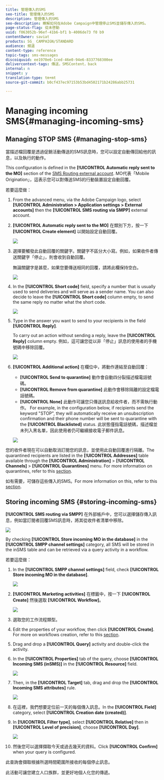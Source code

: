 ```yaml
---
title: 管理傳入的SMS
seo-title: 管理傳入的SMS
description: 管理傳入的SMS
seo-description: 瞭解如何在Adobe Campaign中管理停止SMS並儲存傳入的SMS。
page-status-flag: 從未啓動
uuid: f063052b-96ef-41b6-bf1 b-4006de73 f0 b9
contentOwner: saviat
products: SG_ CAMPAIGN/STANDARD
audience: 頻道
content-type: reference
topic-tags: sms-messages
discoiquuid: ee1970e6-1ced-46e0-94e6-8337768300ee
delivercontext-tags: 傳送，SMSContent，back
internal: n
snippet: y
translation-type: tm+mt
source-git-commit: b0cf437ec97153b53bd4502171b24286abb25731

---
```



# Managing incoming SMS{#managing-incoming-sms}

## Managing STOP SMS {#managing-stop-sms}

當描述檔回覆是透過促銷活動傳送的SMS訊息時，您可以設定自動傳回給他的訊息，以及執行的動作。

This configuration is defined in the **[!UICONTROL Automatic reply sent to the MO]** section of the [SMS Routing external account](../../administration/using/configuring-sms-channel.md#defining-an-sms-routing). MO代表「Mobile Origination」，這表示您可以對傳送SMS的行動裝置設定自動回覆。

若要這麼做：

1. From the advanced menu, via the Adobe Campaign logo, select **[!UICONTROL Administration > Application settings > External accounts]** then the **[!UICONTROL SMS routing via SMPP]** external account.
1. **[!UICONTROL Automatic reply sent to the MO]** 在類別下方，按一下 **[!UICONTROL Create element]** 以開始設定自動回覆。

   ![](assets/sms_mo_1.png)

1. 選擇要觸發此自動回覆的關鍵字。關鍵字不區分大小寫。例如，如果收件者傳送關鍵字「停止」，則會收到自動回覆。

   無論關鍵字是甚麼，如果您要傳送相同的回覆，請將此欄保持空白。

   ![](assets/sms_mo_2.png)

1. In the **[!UICONTROL Short code]** field, specify a number that is usually used to send deliveries and will serve as a sender name. You can also decide to leave the **[!UICONTROL Short code]** column empty, to send the same reply no matter what the short code.

   ![](assets/sms_mo_4.png)

1. Type in the answer you want to send to your recipients in the field **[!UICONTROL Reply]**.

   To carry out an action without sending a reply, leave the **[!UICONTROL Reply]** column empty. 例如，這可讓您從以非「停止」訊息的使用者的手機號碼中移除回覆。

   ![](assets/sms_mo_3.png)

1. **[!UICONTROL Additional action]** 在欄位中，將動作連結至自動回覆：

   * **[!UICONTROL Send to quarantine]** 動作會自動四分裂描述檔電話號碼。
   * **[!UICONTROL Remove from quarantine]** 此動作會移除隔離的設定檔電話號碼。
   * **[!UICONTROL None]** 此動作可讓您只傳送訊息給收件者，而不需執行動作。
   For example, in the configuration below, if recipients send the keyword "STOP", they will automatically receive an unsubscription confirmation and their phone number will be sent to quarantine with the **[!UICONTROL Blacklisted]** status. 此狀態僅指電話號碼，描述檔並未列入黑名單，因此使用者仍可繼續接收電子郵件訊息。

   ![](assets/sms_mo.png)

您的收件者現在可以自動取消訂閱您的訊息，並使用此自動回覆進行隔離。The quarantined recipients are listed in the **[!UICONTROL Addresses]** table available through the **[!UICONTROL Administration]** &gt; **[!UICONTROL Channels]** &gt; **[!UICONTROL Quarantines]** menu. For more information on quarantines, refer to this [section](../../sending/using/understanding-quarantine-management.md).

如有需要，可儲存這些傳入的SMS。For more information on this, refer to this [section](../../channels/using/managing-incoming-sms.md#storing-incoming-sms).

## Storing incoming SMS {#storing-incoming-sms}

**[!UICONTROL SMS routing via SMPP]** 在外部帳戶中，您可以選擇儲存傳入訊息，例如當訂閱者回覆SMS訊息時，將其從收件者清單中移除。

![](assets/sms_config_mo_1.png)

By checking **[!UICONTROL Store incoming MO in the database]** in the **[!UICONTROL SMPP channel settings]** category, all SMS will be stored in the inSMS table and can be retrieved via a query activity in a workflow.

若要這麼做：

1. In the **[!UICONTROL SMPP channel settings]** field, check **[!UICONTROL Store incoming MO in the database]**.

   ![](assets/sms_config_mo_2.png)

1. **[!UICONTROL Marketing activities]** 在標籤中，按一下 **[!UICONTROL Create]** 然後選取 **[!UICONTROL Workflow]**。

   ![](assets/sms_config_mo_3.png)

1. 選取您的工作流程類型。
1. Edit the properties of your workflow, then click **[!UICONTROL Create]**. For more on workflows creation, refer to this [section](../../automating/using/building-a-workflow.md).
1. Drag and drop a **[!UICONTROL Query]** activity and double-click the activity.
1. In the **[!UICONTROL Properties]** tab of the query, choose **[!UICONTROL Incoming SMS (inSMS)]** in the **[!UICONTROL Resource]** field.

   ![](assets/sms_config_mo_4.png)

1. Then, in the **[!UICONTROL Target]** tab, drag and drop the **[!UICONTROL Incoming SMS attributes]** rule.

   ![](assets/sms_config_mo_5.png)

1. 在這裡，我們想要定位前一天的每個傳入訊息。In the **[!UICONTROL Field]** category, select **[!UICONTROL Creation date (created)]**.
1. In **[!UICONTROL Filter type]**, select **[!UICONTROL Relative]** then in **[!UICONTROL Level of precision]**, choose **[!UICONTROL Day]**.

   ![](assets/sms_config_mo_6.png)

1. 然後您可以選擇擷取今天或過去幾天的資料。Click **[!UICONTROL Confirm]** when your query is configured.

此查詢會擷取根據所選時間範圍所接收的每個停止訊息。

此活動可讓您建立人口族群，並更好地個人化您的傳遞。
